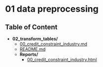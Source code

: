 
# 01 data preprocessing



## Table of Content

 - **02_transform_tables/**
   - [00_credit_constraint_industry.md](https://github.com/thomaspernet/pollution_credit_constraint/tree/master/01_data_preprocessing/02_transform_tables/00_credit_constraint_industry.md)
   - [README.md](https://github.com/thomaspernet/pollution_credit_constraint/tree/master/01_data_preprocessing/02_transform_tables/README.md)
   - **Reports/**
     - [00_credit_constraint_industry.html](https://htmlpreview.github.io/?https://github.com/thomaspernet/pollution_credit_constraint/blob/master/01_data_preprocessing/02_transform_tables/Reports/00_credit_constraint_industry.html)
